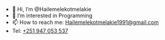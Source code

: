 - 👋 Hi, I’m @Hailemelekotmelakie
- 👀 I’m interested in Programming
- 📫 How to reach me: Hailemelekotmelakie1991@gmail.com
- Tel: <a href="tel:+251947053537">+251 947 053 537</a>
<!---
Hailemelekotmelakie/Hailemelekotmelakie is a ✨ special ✨ repository because its `README.md` (this file) appears on your GitHub profile.
You can click the Preview link to take a look at your changes.
--->
